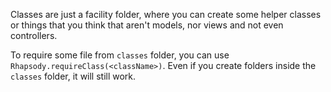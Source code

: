 Classes are just a facility folder, where you can create some helper classes or things that you think that aren't models, nor views and not even controllers.

To require some file from `classes` folder, you can use `Rhapsody.requireClass(<className>)`.
Even if you create folders inside the `classes` folder, it will still work.